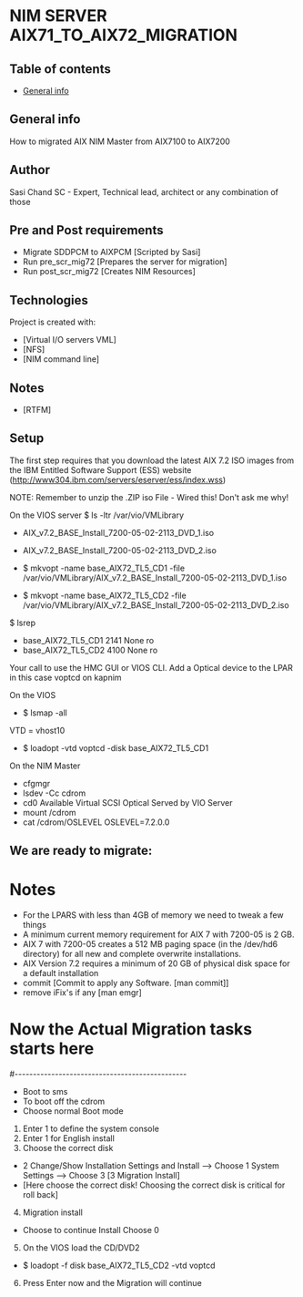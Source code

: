 # NIM SERVER AIX71_TO_AIX72_MIGRATION

## Table of contents
* [General info](#general-info)

## General info
How to migrated AIX NIM Master from AIX7100 to AIX7200
## Author
Sasi Chand
SC - Expert, Technical lead, architect or any combination of those
## Pre and Post requirements
- Migrate SDDPCM to AIXPCM [Scripted by Sasi]
- Run pre_scr_mig72 [Prepares the server for migration]
- Run post_scr_mig72 [Creates NIM Resources]
## Technologies
Project is created with:
* [Virtual I/O servers VML]
* [NFS]
* [NIM command line]
## Notes
* [RTFM]

## Setup
The first step requires that you download the latest AIX 7.2 ISO images from the IBM
Entitled Software Support (ESS) website (http://www304.ibm.com/servers/eserver/ess/index.wss)

NOTE: Remember to unzip the .ZIP iso File - Wired this! Don't ask me why!

On the VIOS server
$ ls -ltr /var/vio/VMLibrary

- AIX_v7.2_BASE_Install_7200-05-02-2113_DVD_1.iso
- AIX_v7.2_BASE_Install_7200-05-02-2113_DVD_2.iso

- $ mkvopt -name base_AIX72_TL5_CD1 -file /var/vio/VMLibrary/AIX_v7.2_BASE_Install_7200-05-02-2113_DVD_1.iso
- $ mkvopt -name base_AIX72_TL5_CD2 -file /var/vio/VMLibrary/AIX_v7.2_BASE_Install_7200-05-02-2113_DVD_2.iso

$ lsrep
- base_AIX72_TL5_CD1                                         2141 None            ro
- base_AIX72_TL5_CD2                                         4100 None            ro

Your call to use the HMC GUI or VIOS CLI. Add a Optical device to the LPAR in this case voptcd on kapnim

On the VIOS
- $ lsmap -all

VTD = vhost10

- $ loadopt -vtd voptcd -disk base_AIX72_TL5_CD1

On the NIM Master
- cfgmgr
- lsdev -Cc cdrom
- cd0 Available  Virtual SCSI Optical Served by VIO Server
- mount /cdrom
- cat /cdrom/OSLEVEL
    OSLEVEL=7.2.0.0

We are ready to migrate:
---------------------------------------------------------------
# Notes
- For the LPARS with less than 4GB of memory we need to tweak a few things
- A minimum current memory requirement for AIX 7 with 7200-05 is 2 GB.
- AIX 7 with 7200-05 creates a 512 MB paging space (in the /dev/hd6 directory) for all new and complete overwrite installations.
- AIX Version 7.2 requires a minimum of 20 GB of physical disk space for a default installation
- commit [Commit to apply any Software. [man commit]]
- remove iFix's if any [man emgr]

# Now the Actual Migration tasks starts here
#-----------------------------------------------
- Boot to sms
- To boot off the cdrom
- Choose normal Boot mode

1. Enter 1 to define the system console
2. Enter 1 for English install
3. Choose the correct disk
- 2 Change/Show Installation Settings and Install
--> Choose 1 System Settings
--> Choose 3 [3 Migration Install]
- [Here choose the correct disk! Choosing the correct disk is critical for roll back]

4. Migration install
- Choose to continue Install Choose 0

5. On the VIOS load the CD/DVD2
- $ loadopt -f disk base_AIX72_TL5_CD2 -vtd voptcd
6. Press Enter now and the Migration will continue
